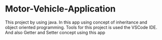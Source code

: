 # Motor-Vehicle-Application
This project by using java.
In this app using concept of inheritance  and object oriented programming. 
Tools for this project is used the VSCode IDE.
And also Getter and Setter concept using this app
